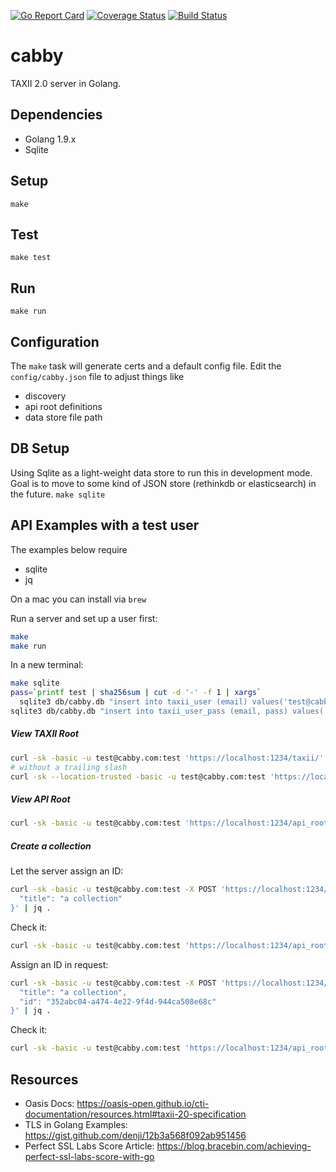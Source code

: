 [![Go Report Card](https://goreportcard.com/badge/github.com/pladdy/cabby)](https://goreportcard.com/report/github.com/pladdy/cabby)
[![Coverage Status](https://coveralls.io/repos/github/pladdy/cabby/badge.svg)](https://coveralls.io/github/pladdy/cabby)
[![Build Status](https://travis-ci.org/pladdy/cabby.svg?branch=master)](https://travis-ci.org/pladdy/cabby)

# cabby
TAXII 2.0 server in Golang.

## Dependencies
- Golang 1.9.x
- Sqlite

## Setup
`make`

## Test
`make test`

## Run
`make run`

## Configuration
The `make` task will generate certs and a default config file.  Edit the `config/cabby.json` file to adjust things like
- discovery
- api root definitions
- data store file path

## DB Setup
Using Sqlite as a light-weight data store to run this in development mode.  Goal is to move to some kind of JSON store
(rethinkdb or elasticsearch) in the future.
`make sqlite`

## API Examples with a test user
The examples below require
- sqlite
- jq

On a mac you can install via `brew`

Run a server and set up a user first:
```sh
make
make run
```

In a new terminal:
```sh
make sqlite
pass=`printf test | sha256sum | cut -d '-' -f 1 | xargs`
  sqlite3 db/cabby.db "insert into taxii_user (email) values('test@cabby.com')"
sqlite3 db/cabby.db "insert into taxii_user_pass (email, pass) values('test@cabby.com', '${pass}')"
```

##### View TAXII Root
```sh
curl -sk -basic -u test@cabby.com:test 'https://localhost:1234/taxii/' | jq .
# without a trailing slash
curl -sk --location-trusted -basic -u test@cabby.com:test 'https://localhost:1234/taxii' | jq .
```

##### View API Root
```sh
curl -sk -basic -u test@cabby.com:test 'https://localhost:1234/api_root/' | jq .`
```

##### Create a collection
Let the server assign an ID:
```sh
curl -sk -basic -u test@cabby.com:test -X POST 'https://localhost:1234/api_root/collections/' -d '{
  "title": "a collection"
}' | jq .
```

Check it:
```sh
curl -sk -basic -u test@cabby.com:test 'https://localhost:1234/api_root/collections/' | jq .
```

Assign an ID in request:
```sh
curl -sk -basic -u test@cabby.com:test -X POST 'https://localhost:1234/api_root/collections/' -d '{
  "title": "a collection",
  "id": "352abc04-a474-4e22-9f4d-944ca508e68c"
}' | jq .
```

Check it:
```sh
curl -sk -basic -u test@cabby.com:test 'https://localhost:1234/api_root/collections/352abc04-a474-4e22-9f4d-944ca508e68c' | jq .
```

## Resources
- Oasis Docs: https://oasis-open.github.io/cti-documentation/resources.html#taxii-20-specification
- TLS in Golang Examples: https://gist.github.com/denji/12b3a568f092ab951456
- Perfect SSL Labs Score Article: https://blog.bracebin.com/achieving-perfect-ssl-labs-score-with-go
